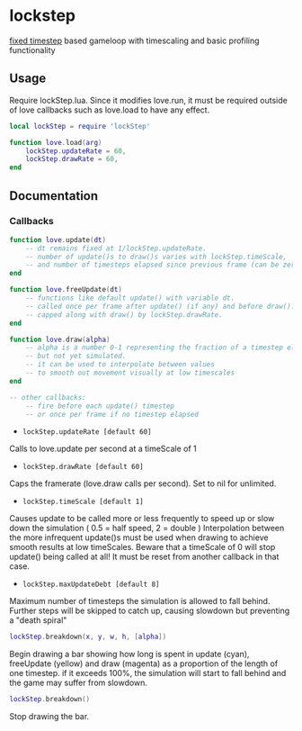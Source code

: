 lockstep
===

[fixed timestep](http://gafferongames.com/game-physics/fix-your-timestep/) based gameloop with timescaling and basic profiling functionality

Usage
---

Require lockStep.lua. Since it modifies love.run, it must be required outside of love callbacks such as love.load to have any effect.

```lua
local lockStep = require 'lockStep'

function love.load(arg)
    lockStep.updateRate = 60,
    lockStep.drawRate = 60,
end
```

Documentation
---

### Callbacks

```lua
function love.update(dt)
    -- dt remains fixed at 1/lockStep.updateRate.
    -- number of update()s to draw()s varies with lockStep.timeScale,
    -- and number of timesteps elapsed since previous frame (can be zero)
end

function love.freeUpdate(dt)
    -- functions like default update() with variable dt.
    -- called once per frame after update() (if any) and before draw().
    -- capped along with draw() by lockStep.drawRate.
end

function love.draw(alpha)
    -- alpha is a number 0-1 representing the fraction of a timestep elapsed 
    -- but not yet simulated. 
    -- it can be used to interpolate between values 
    -- to smooth out movement visually at low timescales
end

-- other callbacks:
    -- fire before each update() timestep
    -- or once per frame if no timestep elapsed

```

- `lockStep.updateRate [default 60]`

Calls to love.update per second at a timeScale of 1

- `lockStep.drawRate [default 60]`

Caps the framerate (love.draw calls per second).
Set to nil for unlimited.

- `lockStep.timeScale [default 1]`

Causes update to be called more or less frequently to speed up or slow down the simulation 
( 0.5 = half speed, 2 = double )
Interpolation between the more infrequent update()s must be used when drawing 
to achieve smooth results at low timeScales.
Beware that a timeScale of 0 will stop update() being called at all! 
It must be reset from another callback in that case.

- `lockStep.maxUpdateDebt [default 8]`

Maximum number of timesteps the simulation is allowed to fall behind.
Further steps will be skipped to catch up, causing slowdown but preventing a "death spiral"


```lua
lockStep.breakdown(x, y, w, h, [alpha])
```
Begin drawing a bar showing how long is spent in update (cyan), freeUpdate (yellow) and draw (magenta)
as a proportion of the length of one timestep. if it exceeds 100%, the simulation will start to fall behind
and the game may suffer from slowdown.

```lua
lockStep.breakdown()
```
Stop drawing the bar.

